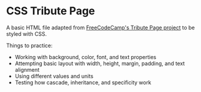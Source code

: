 # CSS Tribute Page

A basic HTML file adapted from [FreeCodeCamp's Tribute Page project](https://www.freecodecamp.org/learn/responsive-web-design/responsive-web-design-projects/build-a-tribute-page) to be styled with CSS.

Things to practice:

- Working with background, color, font, and text properties
- Attempting basic layout with width, height, margin, padding, and text alignment
- Using different values and units
- Testing how cascade, inheritance, and specificity work
